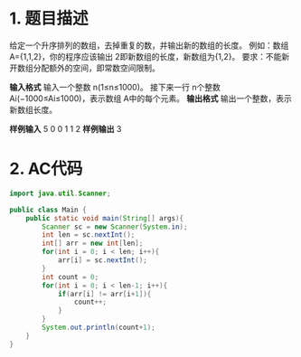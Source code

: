 ﻿# 1. 题目描述
给定一个升序排列的数组，去掉重复的数，并输出新的数组的长度。
例如：数组A={1,1,2}，你的程序应该输出 2即新数组的长度，新数组为{1,2}。
要求：不能新开数组分配额外的空间，即常数空间限制。

**输入格式**
输入一个整数 n(1≤n≤1000)。
接下来一行 n个整数 Ai(−1000≤Ai≤1000)，表示数组 A中的每个元素。
**输出格式**
输出一个整数，表示新数组长度。

**样例输入**
5
0 0 1 1 2
**样例输出**
3

# 2. AC代码
```java
import java.util.Scanner;

public class Main {
	public static void main(String[] args){
		Scanner sc = new Scanner(System.in);
		int len = sc.nextInt();
		int[] arr = new int[len];
		for(int i = 0; i < len; i++){
			arr[i] = sc.nextInt();
		}
		int count = 0;
		for(int i = 0; i < len-1; i++){
			if(arr[i] != arr[i+1]){
				count++;
			}
		}
		System.out.println(count+1);
	}
}
```

